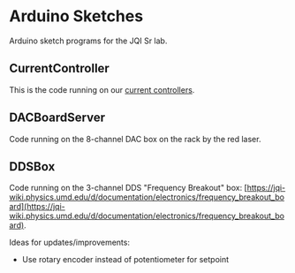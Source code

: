 # Arduino Sketches

Arduino sketch programs for the JQI Sr lab.

## CurrentController

This is the code running on our [current controllers](https://jqi-wiki.physics.umd.edu/d/documentation/electronics/current_controller).

## DACBoardServer

Code running on the 8-channel DAC box on the rack by the red laser.

## DDSBox

Code running on the 3-channel DDS "Frequency Breakout" box: [https://jqi-wiki.physics.umd.edu/d/documentation/electronics/frequency_breakout_board](https://jqi-wiki.physics.umd.edu/d/documentation/electronics/frequency_breakout_board).

Ideas for updates/improvements:

* Use rotary encoder instead of potentiometer for setpoint
